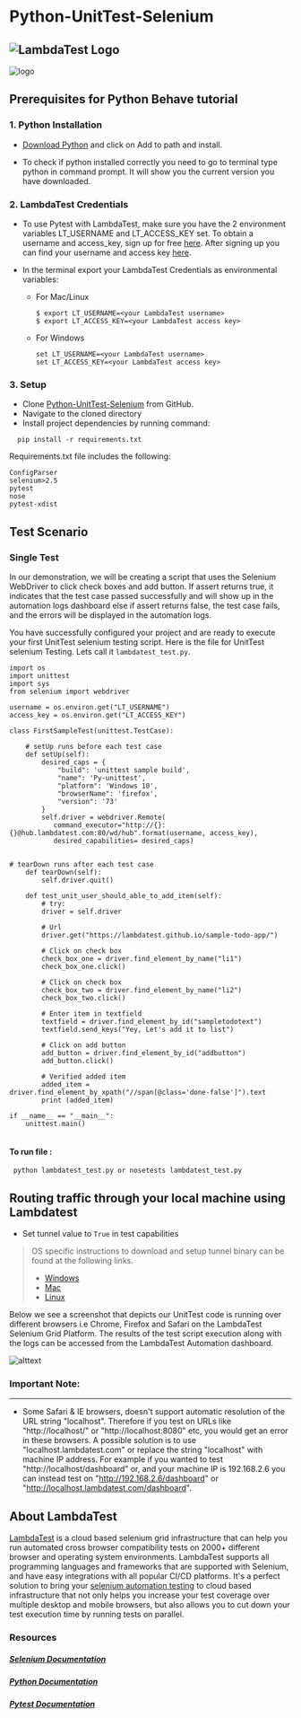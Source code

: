 # Python-UnitTest-Selenium
![LambdaTest Logo](https://www.lambdatest.com/static/images/logo.svg)
--- 

![logo](https://github.com/Apoorvlt/test/blob/master/logo.PNG)

## Prerequisites for Python Behave tutorial 

### 1. Python Installation

 * [Download Python](https://www.python.org/downloads/) and click on Add to path and install.
 
 * To check if python installed correctly you need to go to terminal type python in command prompt. It will show you the current version you have downloaded.
 
### 2. LambdaTest Credentials
  * To use Pytest with LambdaTest, make sure you have the 2 environment variables LT_USERNAME and LT_ACCESS_KEY set. To obtain a username and access_key, sign up for free [here](https://lambdatest.com). After signing up you can find your username and access key [here](https://accounts.lambdatest.com/detail/profile).
  * In the terminal export your LambdaTest Credentials as environmental variables:
       
       * For Mac/Linux
            ```
            $ export LT_USERNAME=<your LambdaTest username>
            $ export LT_ACCESS_KEY=<your LambdaTest access key>
            ```
       
       * For Windows
            ```
            set LT_USERNAME=<your LambdaTest username>
            set LT_ACCESS_KEY=<your LambdaTest access key>
            ```

### 3. Setup

 * Clone [Python-UnitTest-Selenium](https://github.com/LambdaTest/Python-UnitTest-Selenium.git) from GitHub.
 * Navigate to the cloned directory
 * Install project dependencies by running command:
 
 ```
   pip install -r requirements.txt
 ```
 
 Requirements.txt file includes the following:
 
 ```
ConfigParser
selenium>2.5
pytest
nose
pytest-xdist
```
## Test Scenario

### Single Test

In our demonstration, we will be creating a script that uses the Selenium WebDriver to click check boxes and add button. If assert returns true, it indicates that the test case passed successfully and will show up in the automation logs dashboard else if assert returns false, the test case fails, and the errors will be displayed in the automation logs.

You have successfully configured your project and are ready to execute your first UnitTest selenium testing script. Here is the  file for UnitTest selenium Testing. Lets call it <code>lambdatest_test.py</code>.

```
import os
import unittest
import sys
from selenium import webdriver

username = os.environ.get("LT_USERNAME")
access_key = os.environ.get("LT_ACCESS_KEY")

class FirstSampleTest(unittest.TestCase):

    # setUp runs before each test case
    def setUp(self):
        desired_caps = {
            "build": 'unittest sample build',
            "name": 'Py-unittest',
            "platform": 'Windows 10',
            "browserName": 'firefox',
            "version": '73'
        }
        self.driver = webdriver.Remote(
           command_executor="http://{}:{}@hub.lambdatest.com:80/wd/hub".format(username, access_key),
           desired_capabilities= desired_caps)


# tearDown runs after each test case
    def tearDown(self):
        self.driver.quit()

    def test_unit_user_should_able_to_add_item(self):
        # try:
        driver = self.driver

        # Url
        driver.get("https://lambdatest.github.io/sample-todo-app/")

        # Click on check box
        check_box_one = driver.find_element_by_name("li1")
        check_box_one.click()

        # Click on check box
        check_box_two = driver.find_element_by_name("li2")
        check_box_two.click()

        # Enter item in textfield
        textfield = driver.find_element_by_id("sampletodotext")
        textfield.send_keys("Yey, Let's add it to list")

        # Click on add button
        add_button = driver.find_element_by_id("addbutton")
        add_button.click()

        # Verified added item
        added_item = driver.find_element_by_xpath("//span[@class='done-false']").text
        print (added_item)

if __name__ == "__main__":
    unittest.main()
    
 ```
#### To run file  :

```
 python lambdatest_test.py or nosetests lambdatest_test.py
```
 

##  Routing traffic through your local machine using Lambdatest
- Set tunnel value to `True` in test capabilities
> OS specific instructions to download and setup tunnel binary can be found at the following links.
>    - [Windows](https://www.lambdatest.com/support/docs/display/TD/Local+Testing+For+Windows)
>    - [Mac](https://www.lambdatest.com/support/docs/display/TD/Local+Testing+For+MacOS)
>    - [Linux](https://www.lambdatest.com/support/docs/display/TD/Local+Testing+For+Linux)



Below we see a screenshot that depicts our UnitTest code is running over different browsers i.e Chrome, Firefox and Safari on the LambdaTest Selenium Grid Platform. The results of the test script execution along with the logs can be accessed from the LambdaTest Automation dashboard.


![alttext](https://github.com/Apoorvlt/test/blob/master/unitcap.PNG)



### Important Note:
---
- Some Safari & IE browsers, doesn't support automatic resolution of the URL string "localhost". Therefore if you test on URLs like "http://localhost/" or "http://localhost:8080" etc, you would get an error in these browsers. A possible solution is to use "localhost.lambdatest.com" or replace the string "localhost" with machine IP address. For example if you wanted to test "http://localhost/dashboard" or, and your machine IP is 192.168.2.6 you can instead test on "http://192.168.2.6/dashboard" or "http://localhost.lambdatest.com/dashboard".

## About LambdaTest
[LambdaTest](https://www.lambdatest.com/) is a cloud based selenium grid infrastructure that can help you run automated cross browser compatibility tests on 2000+ different browser and operating system environments. LambdaTest supports all programming languages and frameworks that are supported with Selenium, and have easy integrations with all popular CI/CD platforms. It's a perfect solution to bring your [selenium automation testing](https://www.lambdatest.com/selenium-automation) to cloud based infrastructure that not only helps you increase your test coverage over multiple desktop and mobile browsers, but also allows you to cut down your test execution time by running tests on parallel.

### Resources

##### [Selenium Documentation](http://www.seleniumhq.org/docs/)

##### [Python Documentation](https://docs.python.org/2.7/)

##### [Pytest Documentation](http://pytest.org/latest/contents.html)

